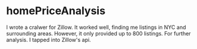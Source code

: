 # homePriceAnalysis

I wrote a cralwer for Zillow. It worked well, finding me listings in NYC and surrounding areas. However, it only provided up to 800 listings. For further analysis. I tapped into Zillow's api.
